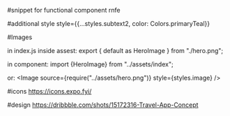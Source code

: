 #snippet for functional component
rnfe

#additional style
style={{...styles.subtext2, color: Colors.primaryTeal}}

#Images

in index.js inside assest:
export { default as HeroImage } from "./hero.png";

in component:
import {HeroImage} from "../assets/index";
<Image source={HeroImage} style={styles.image} />

or:
<Image source={require("../assets/hero.png")} style={styles.image} />

#icons
https://icons.expo.fyi/

#design
https://dribbble.com/shots/15172316-Travel-App-Concept